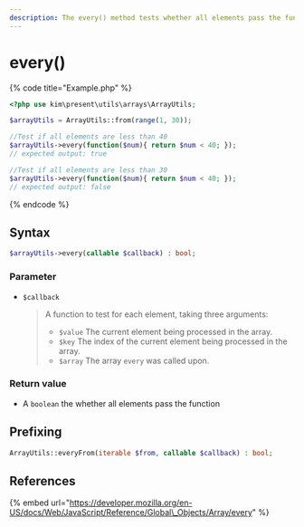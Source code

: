 ```yaml
---
description: The every() method tests whether all elements pass the function
---
```


# every\(\)

{% code title="Example.php" %}
```php
<?php use kim\present\utils\arrays\ArrayUtils;

$arrayUtils = ArrayUtils::from(range(1, 30));

//Test if all elements are less than 40
$arrayUtils->every(function($num){ return $num < 40; });
// expected output: true

//Test if all elements are less than 30
$arrayUtils->every(function($num){ return $num < 40; });
// expected output: false
```
{% endcode %}

## Syntax

```php
$arrayUtils->every(callable $callback) : bool;
```

### Parameter

* `$callback`

  > A function to test for each element, taking three arguments:
  >
  > * `$value` The current element being processed in the array.
  > * `$key` The index of the current element being processed in the array.
  > * `$array`   The array `every` was called upon.

### Return value

* A `boolean` the whether all elements pass the function

## Prefixing

```php
ArrayUtils::everyFrom(iterable $from, callable $callback) : bool;
```

## References

{% embed url="https://developer.mozilla.org/en-US/docs/Web/JavaScript/Reference/Global\_Objects/Array/every" %}



